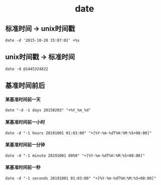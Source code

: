 <center>
    <h1>date</h1>
</center>

## 标准时间 -> unix时间戳

```shell
date -d '2015-10-20 15:07:02' +%s
```



## unix时间戳 -> 标准时间

```shell
date -d @1445324822
```



## 基准时间前后

#### 某基准时间前一天

```shell
date "-d -1 days 20150203" "+%Y_%m_%d"
```

#### 某基准时间前一小时

```shell
date -d "-1 hours 20191001 01:03:00" "+[%Y-%m-%dT%H:%M:%S+08:00]"
```



#### 某基准时间前一分钟

```shell
date -d "-1 minute 20191001 0950" "+[%Y-%m-%dT%H:%M:%S+08:00]"
```

#### 某基准时间前一秒

```shell
date -d "-1 seconds 20191001 01:03:00" "+[%Y-%m-%dT%H:%M:%S+08:00]"
```


